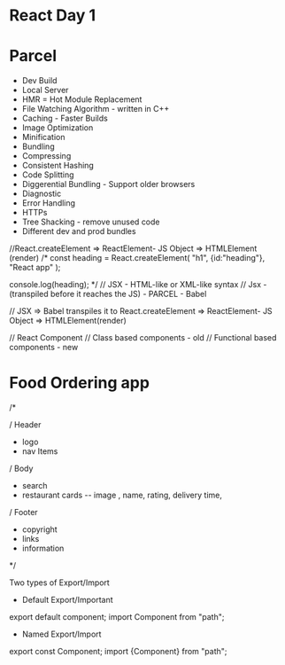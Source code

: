 # React Day 1

# Parcel
- Dev Build
- Local Server 
- HMR = Hot Module Replacement 
- File Watching Algorithm - written in C++
- Caching - Faster Builds
- Image Optimization 
- Minification 
- Bundling 
- Compressing 
- Consistent Hashing
- Code Splitting 
- Diggerential Bundling - Support older browsers
- Diagnostic 
- Error Handling 
- HTTPs
- Tree Shacking - remove unused code 
- Different dev and prod bundles

//React.createElement => ReactElement- JS Object => HTMLElement (render)
/*
const heading = React.createElement(
    "h1",
    {id:"heading"},
    "React app"
);

console.log(heading);
*/
// JSX - HTML-like or XML-like syntax
// Jsx - (transpiled before it reaches the JS) - PARCEL - Babel

// JSX => Babel transpiles it to  React.createElement => ReactElement- JS Object => HTMLElement(render)

// React Component 
// Class based components - old
// Functional based components - new

# Food Ordering app

/*

/ Header 
- logo 
- nav Items 

/ Body 
- search
- restaurant cards
-- image , name, rating, delivery time, 

/ Footer 
- copyright 
- links  
- information 

*/

Two types of Export/Import 
- Default Export/Important

export default component;
import Component from "path";

- Named Export/Import

export const Component;
import {Component} from "path";